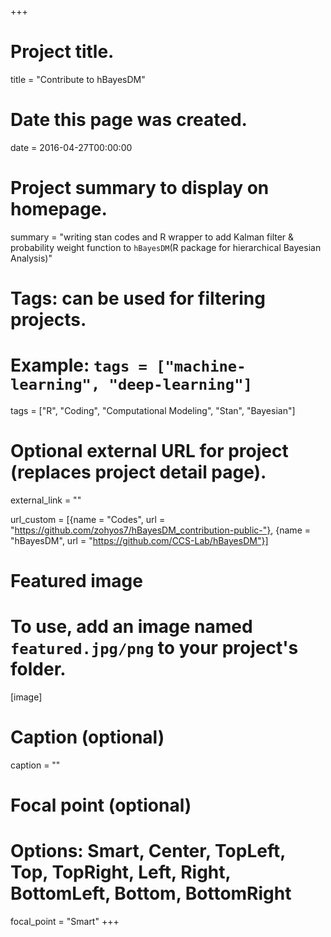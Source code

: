 +++
# Project title.
title = "Contribute to hBayesDM"

# Date this page was created.
date = 2016-04-27T00:00:00

# Project summary to display on homepage.
summary = "writing stan codes and R wrapper to add Kalman filter & probability weight function to `hBayesDM`(R package for hierarchical Bayesian Analysis)"

# Tags: can be used for filtering projects.
# Example: `tags = ["machine-learning", "deep-learning"]`
tags = ["R", "Coding", "Computational Modeling", "Stan", "Bayesian"]

# Optional external URL for project (replaces project detail page).
external_link = ""

url_custom = [{name = "Codes", url = "https://github.com/zohyos7/hBayesDM_contribution-public-"}, {name = "hBayesDM", url = "https://github.com/CCS-Lab/hBayesDM"}]

# Featured image
# To use, add an image named `featured.jpg/png` to your project's folder. 
[image]
  # Caption (optional)
  caption = ""

  # Focal point (optional)
  # Options: Smart, Center, TopLeft, Top, TopRight, Left, Right, BottomLeft, Bottom, BottomRight
  focal_point = "Smart"
+++
